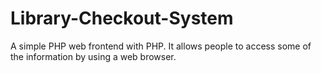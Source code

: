 # Library-Checkout-System
A simple PHP web frontend with PHP. It allows people to access some of the information by using a web browser.
